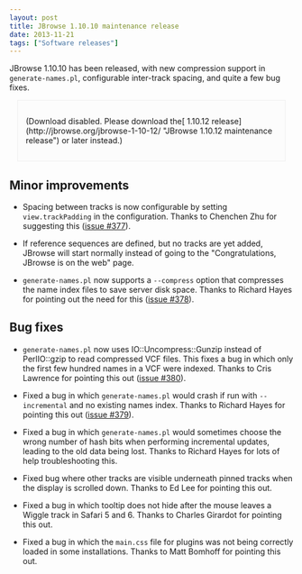 ```yaml
---
layout: post
title: JBrowse 1.10.10 maintenance release
date: 2013-11-21
tags: ["Software releases"]
---
```


JBrowse 1.10.10 has been released, with new compression support in
`generate-names.pl`, configurable inter-track spacing, and quite a few bug
fixes.

<div style="padding: 2em 1em; margin: 1em; border: 1px solid #eee; background: #fcfcfc">(Download disabled.  Please download the[ 1.10.12 release](http://jbrowse.org/jbrowse-1-10-12/ "JBrowse 1.10.12 maintenance release") or later instead.)
</div>

## Minor improvements

- Spacing between tracks is now configurable by setting `view.trackPadding` in
  the configuration. Thanks to Chenchen Zhu for suggesting this
  ([issue #377](https://github.com/gmod/jbrowse/issues/377)).

- If reference sequences are defined, but no tracks are yet added, JBrowse will
  start normally instead of going to the "Congratulations, JBrowse is on the
  web" page.

- `generate-names.pl` now supports a `--compress` option that compresses the
  name index files to save server disk space. Thanks to Richard Hayes for
  pointing out the need for this
  ([issue #378](https://github.com/gmod/jbrowse/issues/378)).

## Bug fixes

- `generate-names.pl` now uses IO::Uncompress::Gunzip instead of PerlIO::gzip to
  read compressed VCF files. This fixes a bug in which only the first few
  hundred names in a VCF were indexed. Thanks to Cris Lawrence for pointing this
  out ([issue #380](https://github.com/gmod/jbrowse/issues/380)).

- Fixed a bug in which `generate-names.pl` would crash if run with
  `--incremental` and no existing names index. Thanks to Richard Hayes for
  pointing this out ([issue #379](https://github.com/gmod/jbrowse/issues/379)).

- Fixed a bug in which `generate-names.pl` would sometimes choose the wrong
  number of hash bits when performing incremental updates, leading to the old
  data being lost. Thanks to Richard Hayes for lots of help troubleshooting
  this.

- Fixed bug where other tracks are visible underneath pinned tracks when the
  display is scrolled down. Thanks to Ed Lee for pointing this out.

- Fixed a bug in which tooltip does not hide after the mouse leaves a Wiggle
  track in Safari 5 and 6. Thanks to Charles Girardot for pointing this out.

- Fixed a bug in which the `main.css` file for plugins was not being correctly
  loaded in some installations. Thanks to Matt Bomhoff for pointing this out.
